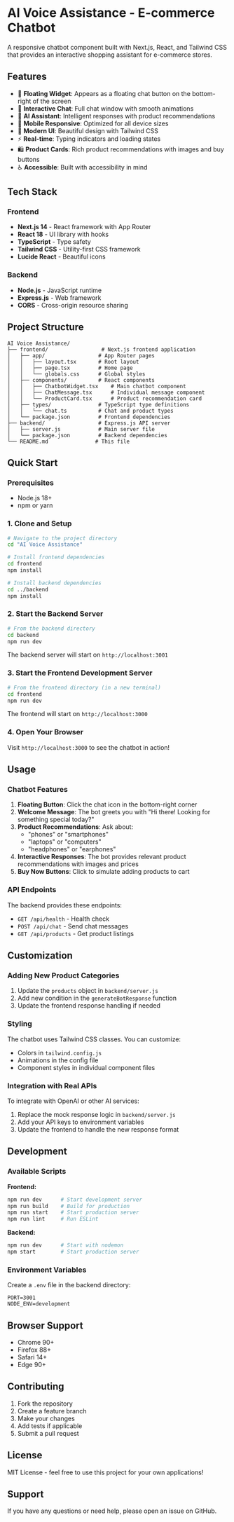 # AI Voice Assistance - E-commerce Chatbot

A responsive chatbot component built with Next.js, React, and Tailwind CSS that provides an interactive shopping assistant for e-commerce stores.

## Features

- 🎯 **Floating Widget**: Appears as a floating chat button on the bottom-right of the screen
- 💬 **Interactive Chat**: Full chat window with smooth animations
- 🤖 **AI Assistant**: Intelligent responses with product recommendations
- 📱 **Mobile Responsive**: Optimized for all device sizes
- 🎨 **Modern UI**: Beautiful design with Tailwind CSS
- ⚡ **Real-time**: Typing indicators and loading states
- 🛍️ **Product Cards**: Rich product recommendations with images and buy buttons
- ♿ **Accessible**: Built with accessibility in mind

## Tech Stack

### Frontend
- **Next.js 14** - React framework with App Router
- **React 18** - UI library with hooks
- **TypeScript** - Type safety
- **Tailwind CSS** - Utility-first CSS framework
- **Lucide React** - Beautiful icons

### Backend
- **Node.js** - JavaScript runtime
- **Express.js** - Web framework
- **CORS** - Cross-origin resource sharing

## Project Structure

```
AI Voice Assistance/
├── frontend/                 # Next.js frontend application
│   ├── app/                 # App Router pages
│   │   ├── layout.tsx       # Root layout
│   │   ├── page.tsx         # Home page
│   │   └── globals.css      # Global styles
│   ├── components/          # React components
│   │   ├── ChatbotWidget.tsx    # Main chatbot component
│   │   ├── ChatMessage.tsx      # Individual message component
│   │   └── ProductCard.tsx      # Product recommendation card
│   ├── types/               # TypeScript type definitions
│   │   └── chat.ts          # Chat and product types
│   └── package.json         # Frontend dependencies
├── backend/                 # Express.js API server
│   ├── server.js            # Main server file
│   └── package.json         # Backend dependencies
└── README.md               # This file
```

## Quick Start

### Prerequisites
- Node.js 18+ 
- npm or yarn

### 1. Clone and Setup

```bash
# Navigate to the project directory
cd "AI Voice Assistance"

# Install frontend dependencies
cd frontend
npm install

# Install backend dependencies
cd ../backend
npm install
```

### 2. Start the Backend Server

```bash
# From the backend directory
cd backend
npm run dev
```

The backend server will start on `http://localhost:3001`

### 3. Start the Frontend Development Server

```bash
# From the frontend directory (in a new terminal)
cd frontend
npm run dev
```

The frontend will start on `http://localhost:3000`

### 4. Open Your Browser

Visit `http://localhost:3000` to see the chatbot in action!

## Usage

### Chatbot Features

1. **Floating Button**: Click the chat icon in the bottom-right corner
2. **Welcome Message**: The bot greets you with "Hi there! Looking for something special today?"
3. **Product Recommendations**: Ask about:
   - "phones" or "smartphones"
   - "laptops" or "computers" 
   - "headphones" or "earphones"
4. **Interactive Responses**: The bot provides relevant product recommendations with images and prices
5. **Buy Now Buttons**: Click to simulate adding products to cart

### API Endpoints

The backend provides these endpoints:

- `GET /api/health` - Health check
- `POST /api/chat` - Send chat messages
- `GET /api/products` - Get product listings

## Customization

### Adding New Product Categories

1. Update the `products` object in `backend/server.js`
2. Add new condition in the `generateBotResponse` function
3. Update the frontend response handling if needed

### Styling

The chatbot uses Tailwind CSS classes. You can customize:
- Colors in `tailwind.config.js`
- Animations in the config file
- Component styles in individual component files

### Integration with Real APIs

To integrate with OpenAI or other AI services:

1. Replace the mock response logic in `backend/server.js`
2. Add your API keys to environment variables
3. Update the frontend to handle the new response format

## Development

### Available Scripts

**Frontend:**
```bash
npm run dev      # Start development server
npm run build    # Build for production
npm run start    # Start production server
npm run lint     # Run ESLint
```

**Backend:**
```bash
npm run dev      # Start with nodemon
npm start        # Start production server
```

### Environment Variables

Create a `.env` file in the backend directory:

```env
PORT=3001
NODE_ENV=development
```

## Browser Support

- Chrome 90+
- Firefox 88+
- Safari 14+
- Edge 90+

## Contributing

1. Fork the repository
2. Create a feature branch
3. Make your changes
4. Add tests if applicable
5. Submit a pull request

## License

MIT License - feel free to use this project for your own applications!

## Support

If you have any questions or need help, please open an issue on GitHub. 